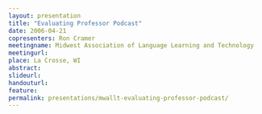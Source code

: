 ```yaml
---
layout: presentation
title: "Evaluating Professor Podcast"
date: 2006-04-21
copresenters: Ron Cramer
meetingname: Midwest Association of Language Learning and Technology
meetingurl: 
place: La Crosse, WI
abstract: 
slideurl:
handouturl:
feature: 
permalink: presentations/mwallt-evaluating-professor-podcast/
---
```

